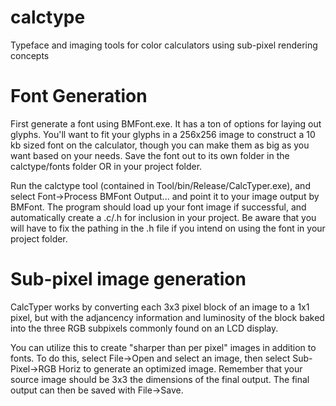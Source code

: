 # calctype
Typeface and imaging tools for color calculators using sub-pixel rendering concepts

# Font Generation

First generate a font using BMFont.exe. It has a ton of options for laying out glyphs. You'll want to fit your glyphs in a 256x256 image to construct a 10 kb sized font on the calculator, though you can make them as big as you want based on your needs. Save the font out to its own folder in the calctype/fonts folder OR in your project folder. 

Run the calctype tool (contained in Tool/bin/Release/CalcTyper.exe), and select Font->Process BMFont Output... and point it to your image output by BMFont. The program should load up your font image if successful, and automatically create a .c/.h for inclusion in your project. Be aware that you will have to fix the pathing in the .h file if you intend on using the font in your project folder.

# Sub-pixel image generation

CalcTyper works by converting each 3x3 pixel block of an image to a 1x1 pixel, but with the adjancency information and luminosity of the block baked into the three RGB subpixels commonly found on an LCD display. 

You can utilize this to create "sharper than per pixel" images in addition to fonts. To do this, select File->Open and select an image, then select Sub-Pixel->RGB Horiz to generate an optimized image. Remember that your source image should be 3x3 the dimensions of the final output. The final output can then be saved with File->Save.